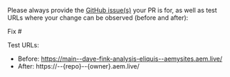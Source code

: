 Please always provide the [GitHub issue(s)](../issues) your PR is for, as well as test URLs where your change can be observed (before and after):

Fix #<gh-issue-id>

Test URLs:
- Before: https://main--dave-fink-analysis-eliquis--aemysites.aem.live/
- After: https://<branch>--{repo}--{owner}.aem.live/
